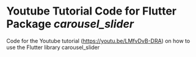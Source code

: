# Youtube Tutorial Code for Flutter Package *carousel_slider*
Code for the Youtube tutorial (https://youtu.be/LMfvDvB-DRA) on how to use the Flutter library carousel_slider
